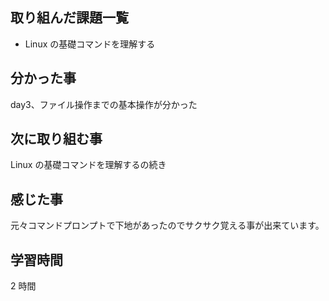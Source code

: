 ## 取り組んだ課題一覧

- Linux の基礎コマンドを理解する

## 分かった事

day3、ファイル操作までの基本操作が分かった

## 次に取り組む事

Linux の基礎コマンドを理解するの続き

## 感じた事

元々コマンドプロンプトで下地があったのでサクサク覚える事が出来ています。

## 学習時間

2 時間
